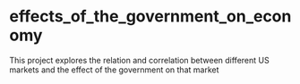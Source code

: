 # effects_of_the_government_on_economy
This project explores the relation and correlation between different US markets and the effect of the government on that market
